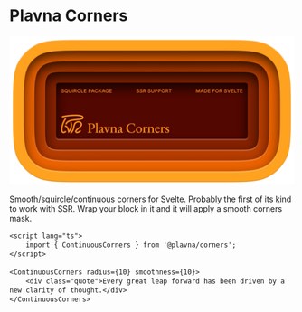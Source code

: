 # Plavna Corners

![Preview](./preview.webp)

Smooth/squircle/continuous corners for Svelte. Probably the first of its kind to work with SSR. Wrap your block in it and it will apply a smooth corners mask.

```svelte
<script lang="ts">
	import { ContinuousCorners } from '@plavna/corners';
</script>

<ContinuousCorners radius={10} smoothness={10}>
	<div class="quote">Every great leap forward has been driven by a new clarity of thought.</div>
</ContinuousCorners>
```
